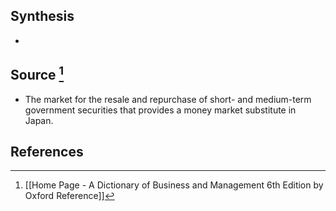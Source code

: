 ## Synthesis
- 
## Source [^1]
- The market for the resale and repurchase of short- and medium-term government securities that provides a money market substitute in Japan.
## References

[^1]: [[Home Page - A Dictionary of Business and Management 6th Edition by Oxford Reference]]